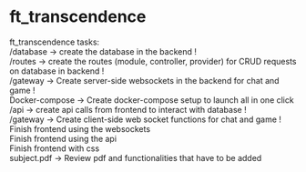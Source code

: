# ft_transcendence

ft_transcendence tasks:<br>
/database -> create the database in the backend !<br>
/routes -> create the routes (module, controller, provider) for CRUD requests on database in backend !<br>
/gateway -> Create server-side websockets in the backend for chat and game !<br>
Docker-compose -> Create docker-compose setup to launch all in one click<br>
/api -> create api calls from frontend to interact with database !<br>
/gateway -> Create client-side web socket functions for chat and game !<br>
Finish frontend using the websockets<br>
Finish frontend using the api<br>
Finish frontend with css<br>
subject.pdf -> Review pdf and functionalities that have to be added<br>
